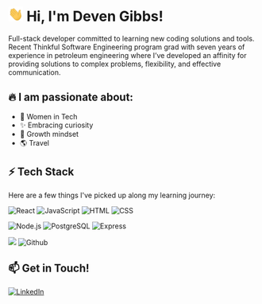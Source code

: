# <img src="https://raw.githubusercontent.com/ABSphreak/ABSphreak/master/gifs/Hi.gif" width="30px"> Hi, I'm Deven Gibbs!

Full-stack developer committed to learning new coding solutions and tools. Recent Thinkful Software Engineering program grad with seven years of experience in petroleum engineering where I’ve developed an affinity for providing solutions to complex problems, flexibility, and effective communication.

## 🔥 I am passionate about:
* 💪 Women in Tech
* ✨ Embracing curiosity
* 🌱 Growth mindset
* :earth_americas: Travel

## ⚡ Tech Stack
Here are a few things I've picked up along my learning journey:

![React](https://img.shields.io/badge/React-20232A?style=for-the-badge&logo=react&logoColor=61DAFB)
![JavaScript](https://img.shields.io/badge/JavaScript-F7DF1E?style=for-the-badge&logo=javascript&logoColor=black)
![HTML](https://img.shields.io/badge/HTML5-E34F26?style=for-the-badge&logo=html5&logoColor=white)
![CSS](https://img.shields.io/badge/CSS-239120?&style=for-the-badge&logo=css3&logoColor=white)

![Node.js](https://img.shields.io/badge/Node.js-339933?style=for-the-badge&logo=nodedotjs&logoColor=white)
![PostgreSQL](https://img.shields.io/badge/PostgreSQL-316192?style=for-the-badge&logo=postgresql&logoColor=white)
![Express](https://img.shields.io/badge/Express.js-000000?style=for-the-badge&logo=express&logoColor=white)

![](https://img.shields.io/badge/git%20-%23F05033.svg?&style=for-the-badge&logo=git&logoColor=white)
![Github](https://img.shields.io/badge/github%20-%23121011.svg?&style=for-the-badge&logo=github&logoColor=white)

## 📫 Get in Touch!

[![LinkedIn](https://img.shields.io/badge/LinkedIn-0077B5?style=for-the-badge&logo=linkedin&logoColor=white)](www.linkedin.com/in/deven-gibbs)


<!---
DevenGibbs/DevenGibbs is a ✨ special ✨ repository because its `README.md` (this file) appears on your GitHub profile.
You can click the Preview link to take a look at your changes.
--->
